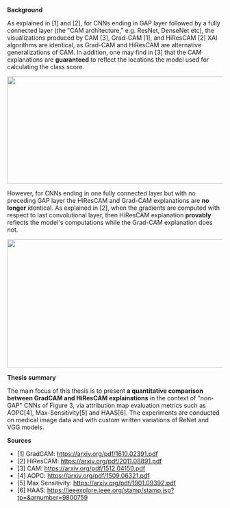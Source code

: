 **Background**

As explained in [1] and [2], for CNNs ending in GAP layer followed by a fully connected layer (the "CAM architecture," e.g. ResNet, DenseNet etc), 
the visualizations produced by CAM [3], Grad-CAM [1], and HiResCAM [2] XAI algorithms are identical, as Grad-CAM and HiResCAM are alternative generalizations of CAM. 
In addition, one may find in [3] that the CAM explanations are **guaranteed** to reflect the locations the model used for calculating the class score.

<p align="center">
     <img src="https://user-images.githubusercontent.com/55101427/218502267-04f955ad-583f-471d-b9fe-8a6176f9918f.png" height="250" width="550" />
   </p>

However, for CNNs ending in one fully connected layer but with no preceding GAP layer the HiResCAM and Grad-CAM explanations are **no longer** identical.
As explained in [2], when the gradients are computed with respect to last convolutional layer, then HiResCAM explanation **provably** reflects the model's computations 
while the Grad-CAM explanation does not.

<p align="center">
     <img src="https://user-images.githubusercontent.com/55101427/218503517-dbc6f754-d487-4382-a5b4-ab48ef9a6552.png" height="300" width="550" />
   </p>

**Thesis summary**

The main focus of this thesis is to present **a quantitative comparison between GradCAM and HiResCAM explainations** in the context of "non-GAP" CNNs of Figure 3,
via attribution map evaluation metrics such as AOPC[4], Max-Sensitivity[5] and HAAS[6]. The experiments are conducted on medical image data and with custom written
variations of ReNet and VGG models.

**Sources**
  - [1] GradCAM: https://arxiv.org/pdf/1610.02391.pdf
  - [2] HiResCAM: https://arxiv.org/pdf/2011.08891.pdf
  - [3] CAM: https://arxiv.org/pdf/1512.04150.pdf
  - [4] AOPC: https://arxiv.org/pdf/1509.06321.pdf
  - [5] Max Sensitivity: https://arxiv.org/pdf/1901.09392.pdf
  - [6] HAAS: https://ieeexplore.ieee.org/stamp/stamp.jsp?tp=&arnumber=9800759
